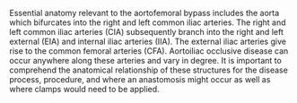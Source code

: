 Essential anatomy relevant to the aortofemoral bypass includes the aorta which bifurcates into the right and left common iliac arteries. The right and left common iliac arteries (CIA) subsequently branch into the right and left external (EIA) and internal iliac arteries (IIA). The external iliac arteries give rise to the common femoral arteries (CFA). Aortoiliac occlusive disease can occur anywhere along these arteries and vary in degree. It is important to comprehend the anatomical relationship of these structures for the disease process, procedure, and where an anastomosis might occur as well as where clamps would need to be applied.